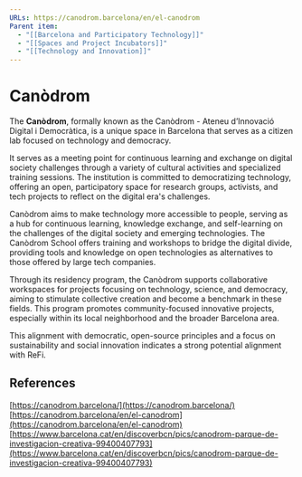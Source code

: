 ```yaml
---
URLs: https://canodrom.barcelona/en/el-canodrom
Parent item:
  - "[[Barcelona and Participatory Technology]]"
  - "[[Spaces and Project Incubators]]"
  - "[[Technology and Innovation]]"
---
```

# Canòdrom

The **Canòdrom**, formally known as the Canòdrom - Ateneu d’Innovació Digital i Democràtica, is a unique space in Barcelona that serves as a citizen lab focused on technology and democracy. 

It serves as a meeting point for continuous learning and exchange on digital society challenges through a variety of cultural activities and specialized training sessions. The institution is committed to democratizing technology, offering an open, participatory space for research groups, activists, and tech projects to reflect on the digital era's challenges.

Canòdrom aims to make technology more accessible to people, serving as a hub for continuous learning, knowledge exchange, and self-learning on the challenges of the digital society and emerging technologies. The Canòdrom School offers training and workshops to bridge the digital divide, providing tools and knowledge on open technologies as alternatives to those offered by large tech companies.

Through its residency program, the Canòdrom supports collaborative workspaces for projects focusing on technology, science, and democracy, aiming to stimulate collective creation and become a benchmark in these fields. This program promotes community-focused innovative projects, especially within its local neighborhood and the broader Barcelona area.

This alignment with democratic, open-source principles and a focus on sustainability and social innovation indicates a strong potential alignment with ReFi.

## References

[https://canodrom.barcelona/](https://canodrom.barcelona/)
[https://canodrom.barcelona/en/el-canodrom](https://canodrom.barcelona/en/el-canodrom)
[https://www.barcelona.cat/en/discoverbcn/pics/canodrom-parque-de-investigacion-creativa-99400407793](https://www.barcelona.cat/en/discoverbcn/pics/canodrom-parque-de-investigacion-creativa-99400407793)